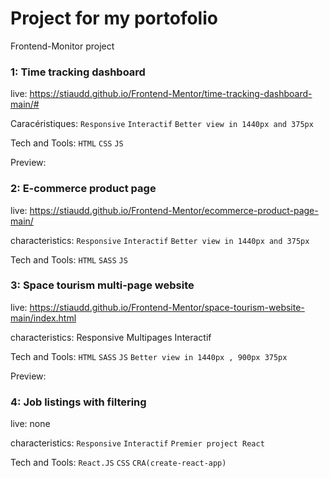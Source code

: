 # Project for my portofolio
Frontend-Monitor project

### 1: Time tracking dashboard

live: https://stiaudd.github.io/Frontend-Mentor/time-tracking-dashboard-main/#

Caracéristiques: `Responsive` `Interactif` `Better view in 1440px and 375px`

Tech and Tools: `HTML` `CSS` `JS`

Preview:


### 2: E-commerce product page

live: https://stiaudd.github.io/Frontend-Mentor/ecommerce-product-page-main/

characteristics: `Responsive` `Interactif` `Better view in 1440px and 375px`

Tech and Tools: `HTML` `SASS` `JS`

### 3: Space tourism multi-page website

live: https://stiaudd.github.io/Frontend-Mentor/space-tourism-website-main/index.html

characteristics: Responsive Multipages Interactif

Tech and Tools: `HTML` `SASS` `JS` `Better view in 1440px , 900px 375px`

Preview:

### 4: Job listings with filtering

live: none

characteristics: `Responsive` `Interactif` `Premier project React`

Tech and Tools: `React.JS` `CSS` `CRA(create-react-app)`
